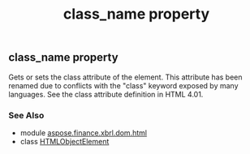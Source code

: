 ﻿---
title: class_name property
second_title: Aspose.Finance for Python via .NET API References
description: 
type: docs
weight: 240
url: /python-net/aspose.finance.xbrl.dom.html/htmlobjectelement/class_name/
is_root: false
---

## class_name property


Gets or sets the class attribute of the element. This attribute has been renamed due to conflicts with the "class" keyword exposed by many languages. See the class attribute definition in HTML 4.01.

### See Also
* module [aspose.finance.xbrl.dom.html](../../)
* class [HTMLObjectElement](/finance/python-net/aspose.finance.xbrl.dom.html/htmlobjectelement)
